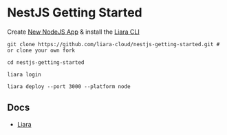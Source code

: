# NestJS Getting Started

Create [New NodeJS App](https://console.liara.ir/apps/create) & install the [Liara CLI](https://docs.liara.ir/cli/install)

```
git clone https://github.com/liara-cloud/nestjs-getting-started.git # or clone your own fork
```
```
cd nestjs-getting-started
```
```
liara login
```
```
liara deploy --port 3000 --platform node
```

## Docs
- [Liara](https://docs.liara.ir)
